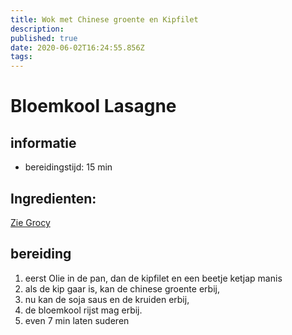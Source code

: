 ```yaml
---
title: Wok met Chinese groente en Kipfilet
description: 
published: true
date: 2020-06-02T16:24:55.856Z
tags: 
---
```


# Bloemkool Lasagne
## informatie
* bereidingstijd: 15 min

## Ingredienten:
[Zie Grocy](https://192.168.2.209:9284/recipes?recipe=4)

## bereiding
1. eerst Olie in de pan, dan de kipfilet en een beetje ketjap manis
2. als de kip gaar is, kan de chinese groente erbij,
3. nu kan de soja saus en de kruiden erbij,
4. de bloemkool rijst mag erbij.
5. even 7 min laten suderen 
